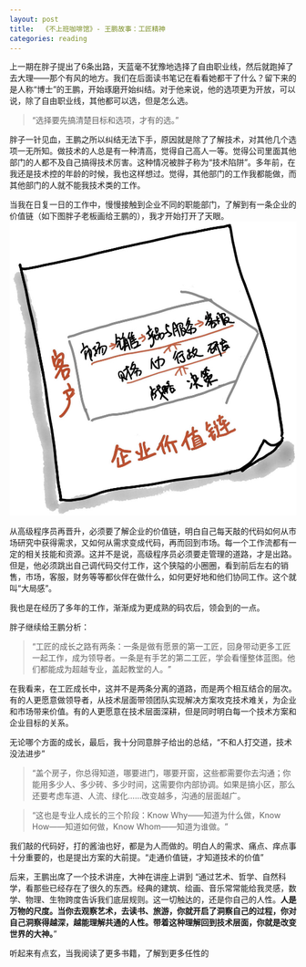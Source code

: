```yaml
---
layout: post
title:  《不上班咖啡馆》- 王鹏故事：工匠精神
categories: reading
---
```


上一期在胖子提出了6条出路，天蓝毫不犹豫地选择了自由职业线，然后就跑掉了去大理——那个有风的地方。我们在后面读书笔记在看看她都干了什么？留下来的是人称“博士”的王鹏，开始琢磨开始纠结。对于他来说，他的选项更为开放，可以说，除了自由职业线，其他都可以选，但是怎么选。

> “选择要先搞清楚目标和选项，才有的选。”

胖子一针见血，王鹏之所以纠结无法下手，原因就是除了了解技术，对其他几个选项一无所知。做技术的人总是有一种清高，觉得自己高人一等。觉得公司里面其他部门的人都不及自己搞得技术厉害。这种情况被胖子称为“技术陷阱”。多年前，在我还是技术控的年龄的时候，我也这样想过。觉得，其他部门的工作我都能做，而其他部门的人就不能我技术类的工作。

当我在日复一日的工作中，慢慢接触到企业不同的职能部门，了解到有一条企业的价值链（如下图胖子老板画给王鹏的），我才开始打开了天眼。
![企业价值链](/assets/%E4%B8%8D%E4%B8%8A%E7%8F%AD%E5%92%96%E5%95%A1%E9%A6%86-%E4%BC%81%E4%B8%9A%E4%BB%B7%E5%80%BC%E9%93%BE.png)

从高级程序员再晋升，必须要了解企业的价值链，明白自己每天敲的代码如何从市场研究中获得需求，又如何从需求变成代码，再而回到市场。每一个工作流都有一定的相关技能和资源。这并不是说，高级程序员必须要走管理的道路，才是出路。但是，他必须跳出自己调代码交付工作，这个狭隘的小圈圈，看到前后左右的销售，市场，客服，财务等等都伙伴在做什么，如何更好地和他们协同工作。这个就叫“大局感”。

我也是在经历了多年的工作，渐渐成为更成熟的码农后，领会到的一点。

胖子继续给王鹏分析： 

> “工匠的成长之路有两条：一条是做有愿景的第一工匠，回身带动更多工匠一起工作，成为领导者。一条是有手艺的第二工匠，学会看懂整体蓝图。他们都能成为超越专业，盖起教堂的人。​”

在我看来，在工匠成长中，这并不是两条分离的道路，而是两个相互结合的层次。有的人更愿意做领导者，从技术层面带领团队实现解决方案攻克技术难关，为企业和市场带来价值。有的人更愿意在技术层面深耕，但是同时明白每一个技术方案和企业目标的关系。

无论哪个方面的成长，最后，我十分同意胖子给出的总结，“不和人打交道，技术没法进步”

> “盖个房子，你总得知道，哪要进门，哪要开窗，这些都需要你去沟通；你能用多少人、多少砖、多少时间，这需要你内部协调。如果是搞小区，那么还要考虑车道、人流、绿化……改变越多，沟通的层面越广。

> “这也是专业人成长的三个阶段：Know Why——知道为什么做，Know How——知道如何做，Know Whom——知道为谁做。​”

我们敲的代码好，打的酱油也好，都是为人而做的。明白人的需求、痛点、痒点事十分重要的，也是提出方案的大前提。“走通价值链，才知道技术的价值”

后来，王鹏出席了一个技术讲座，大神在讲座上讲到 “通过艺术、哲学、自然科学，看那些已经存在了很久的东西。经典的建筑、绘画、音乐常常能给我灵感，数学、物理、生物跨度告诉我们底层规则。这一切触达的，还是你自己的人性。**人是万物的尺度。当你去观察艺术，去读书、旅游，你就开启了洞察自己的过程，你对自己洞察得越深，越能理解共通的人性。带着这种理解回到技术层面，你就是改变世界的大神。**” 

听起来有点玄，当我阅读了更多书籍，了解到更多任性的
<!--stackedit_data:
eyJoaXN0b3J5IjpbLTEzNzMwMDMyMTIsLTk4NTA3MTY2MCwtMT
QwNTg3MDMwNiwtNTkwODY4MDY1LDE1NDIyMzYyNTgsMjY4MzY4
MTY1LC05MzUxMDU4MTgsLTEyMjgyMjQyNDRdfQ==
-->